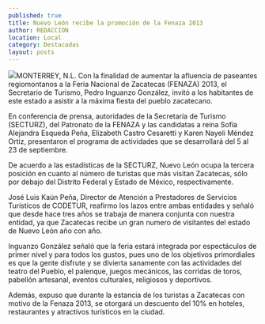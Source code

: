 ```yaml
---
published: true
title: Nuevo León recibe la promoción de la Fenaza 2013
author: REDACCION
location: Local
category: Destacadas
layout: posts
---
```


![](http://i.imgur.com/eRISgsam.jpg)MONTERREY, N.L. Con la finalidad de aumentar la afluencia de paseantes regiomontanos a la Feria Nacional de Zacatecas (FENAZA) 2013, el Secretario de Turismo, Pedro Inguanzo González, invitó a los habitantes de este estado a asistir a la máxima fiesta del pueblo zacatecano.
 
En conferencia de prensa, autoridades de la Secretaría de Turismo (SECTURZ), del Patronato de la FENAZA y las candidatas a reina Sofía Alejandra Esqueda Peña, Elizabeth Castro Cesaretti y Karen Nayeli Méndez Ortiz, presentaron el programa de actividades que se desarrollará del 5 al 23 de septiembre.
 
De acuerdo a las estadísticas de la SECTURZ, Nuevo León ocupa la tercera posición en cuanto al número de turistas que más visitan Zacatecas, sólo por debajo del Distrito Federal y Estado de México, respectivamente.

José Luis Kaún Peña, Director de Atención a Prestadores de Servicios Turísticos de CODETUR, reafirmo los lazos entre ambas entidades y señaló que desde hace tres años se trabaja de manera conjunta con nuestra entidad, ya que Zacatecas recibe un gran numero de visitantes del estado de Nuevo León año con año.

Inguanzo González señaló que la feria estará integrada por espectáculos de primer nivel y para todos los gustos, pues uno de los  objetivos primordiales es que la gente disfrute  y se divierta sanamente con las actividades del teatro del Pueblo, el palenque, juegos mecánicos, las corridas de toros, pabellón artesanal, eventos culturales, religiosos y deportivos.

Además, expuso que durante la estancia de los turistas a Zacatecas con motivo de la Fenaza 2013, se otorgará un descuento del 10% en hoteles, restaurantes y atractivos turísticos en la ciudad.
